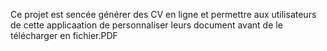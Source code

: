 Ce projet est sencée générer des CV en ligne et permettre aux utilisateurs de cette applicaation de personnaliser leurs document avant de le télécharger en fichier.PDF
